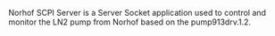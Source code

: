 Norhof SCPI Server is a Server Socket application used to control and monitor the LN2 pump from Norhof based on the pump913drv.1.2.